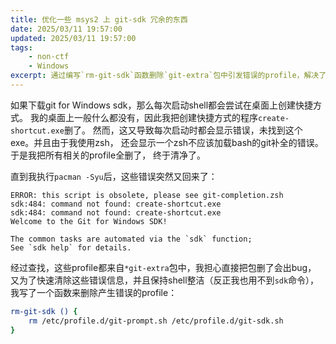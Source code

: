 ```yaml
---
title: 优化一些 msys2 上 git-sdk 冗余的东西
date: 2025/03/11 19:57:00
updated: 2025/03/11 19:57:00
tags:
    - non-ctf
    - Windows
excerpt: 通过编写`rm-git-sdk`函数删除`git-extra`包中引发错误的profile，解决了Git for Windows SDK启动时的快捷方式创建和zsh补全错误。
---
```


如果下载git for Windows sdk，那么每次启动shell都会尝试在桌面上创建快捷方式。
我的桌面上一般什么都没有，因此我把创建快捷方式的程序`create-shortcut.exe`删了。
然而，这又导致每次启动时都会显示错误，未找到这个exe。并且由于我使用zsh，
还会显示一个zsh不应该加载bash的git补全的错误。于是我把所有相关的profile全删了，
终于清净了。

直到我执行`pacman -Syu`后，这些错误突然又回来了：

```plaintext
ERROR: this script is obsolete, please see git-completion.zsh
sdk:484: command not found: create-shortcut.exe
sdk:484: command not found: create-shortcut.exe
Welcome to the Git for Windows SDK!

The common tasks are automated via the `sdk` function;
See `sdk help` for details.
```

经过查找，这些profile都来自`*git-extra`包中，我担心直接把包删了会出bug，
又为了快速清除这些错误信息，并且保持shell整洁（反正我也用不到`sdk`命令），
我写了一个函数来删除产生错误的profile：

```zsh
rm-git-sdk () {
    rm /etc/profile.d/git-prompt.sh /etc/profile.d/git-sdk.sh
}
```

